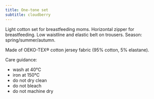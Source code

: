 ```yaml
---
title: One-tone set
subtitle: cloudberry
---
```


Light cotton set for breastfeeding moms. Horizontal zipper for breastfeeding. Low waistline and elastic belt on trousers. Season: spring/summer/autumn.

Made of OEKO-TEX® cotton jersey fabric (95% cotton, 5% elastane).

Care guidance:

- wash at 40°C
- iron at 150°C
- do not dry clean
- do not bleach
- do not machine dry